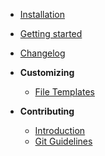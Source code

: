 - [Installation](/docs/installation.md)

- [Getting started](/docs/getting-started.md)

- [Changelog](/CHANGELOG.md)

- **Customizing**
    - [File Templates](/docs/customizing/file-template.md)

- **Contributing**
    - [Introduction](/CONTRIBUTION.md)
    - [Git Guidelines](/docs/contributing/git.md)
